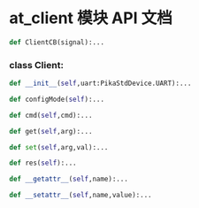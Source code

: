 # at_client 模块 API 文档

``` python
def ClientCB(signal):...
```

### class Client:
``` python
def __init__(self,uart:PikaStdDevice.UART):...
```

``` python
def configMode(self):...
```

``` python
def cmd(self,cmd):...
```

``` python
def get(self,arg):...
```

``` python
def set(self,arg,val):...
```

``` python
def res(self):...
```

``` python
def __getattr__(self,name):...
```

``` python
def __setattr__(self,name,value):...
```

